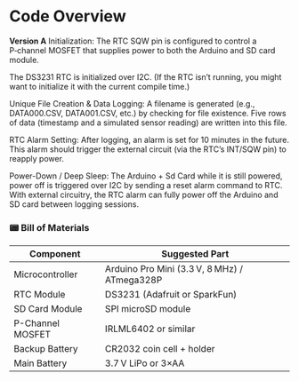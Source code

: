 # Code Overview

**Version A**
Initialization:
The RTC SQW pin is configured to control a P‑channel MOSFET that supplies power to both the Arduino and SD card module.

The DS3231 RTC is initialized over I2C. (If the RTC isn’t running, you might want to initialize it with the current compile time.)

Unique File Creation & Data Logging:
A filename is generated (e.g., DATA000.CSV, DATA001.CSV, etc.) by checking for file existence.
Five rows of data (timestamp and a simulated sensor reading) are written into this file.

RTC Alarm Setting:
After logging, an alarm is set for 10 minutes in the future. This alarm should trigger the external circuit (via the RTC’s INT/SQW pin) to reapply power.

Power-Down / Deep Sleep:
The Arduino + Sd Card while it is still powered, power off is triggered over I2C by sending a reset alarm command to RTC.
With external circuitry, the RTC alarm can fully power off the Arduino and SD card between logging sessions.

### 📟 Bill of Materials 

| Component        | Suggested Part                               |
| ---------------- | -------------------------------------------- |
| Microcontroller  | Arduino Pro Mini (3.3 V, 8 MHz) / ATmega328P |
| RTC Module       | DS3231 (Adafruit or SparkFun)                |
| SD Card Module   | SPI microSD module                           |
| P-Channel MOSFET | IRLML6402 or similar                         |
| Backup Battery   | CR2032 coin cell + holder                    |
| Main Battery     | 3.7 V LiPo or 3×AA                           |
